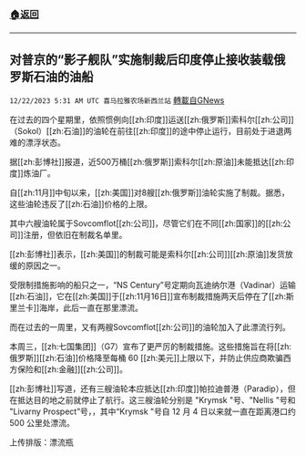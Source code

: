 ###  [:house:返回](README.md)
---


## 对普京的“影子舰队”实施制裁后印度停止接收装载俄罗斯石油的油船
`12/22/2023 5:31 AM UTC 喜马拉雅农场新西兰站` [轉載自GNews](https://gnews.org/articles/2139093)

在过去的四个星期里，依照惯例向[[zh:印度]]运送[[zh:俄罗斯]]索科尔[[zh:公司]]（Sokol）[[zh:石油]]的油轮在前往[[zh:印度]]的途中停止运行，目前处于进退两难的漂浮状态。

据[[zh:彭博社]]报道，近500万桶[[zh:俄罗斯]]索科尔[[zh:原油]]未能抵达[[zh:印度]]炼油厂。

自[[zh:11月]]中旬以来，[[zh:美国]]对8艘[[zh:俄罗斯]]油轮实施了制裁。据悉，这些油轮违反了[[zh:石油]]价格的上限。

其中六艘油轮属于Sovcomflot[[zh:公司]]，尽管它们在不同[[zh:国家]]的[[zh:公司]]注册，但依旧在制裁名单里。

[[zh:彭博社]]表示，[[zh:美国]]的制裁可能是索科尔[[zh:公司]][[zh:原油]]发货放缓的原因之一。

受限制措施影响的船只之一，“NS Century”号定期向瓦迪纳尔港（Vadinar）运输[[zh:石油]]，它在[[zh:美国]]于[[zh:11月16日]]宣布制裁措施两天后停在了[[zh:斯里兰卡]]海岸，此后一直在那里漂流。

而在过去的一周里，又有两艘Sovcomflot[[zh:公司]]的油轮加入了此漂流行列。

本周三，[[zh:七国集团]]（G7）宣布了更严厉的制裁措施。这些措施旨在将[[zh:俄罗斯]][[zh:石油]]价格降至每桶 60 [[zh:美元]]上限以下，并防止供应商欺骗西方保险和[[zh:金融]][[zh:公司]]。

[[zh:彭博社]]写道，还有三艘油轮本应抵达[[zh:印度]]帕拉迪普港（Paradip），但在抵达目的地之前就停止了航行。这三艘油轮分别是 "Krymsk "号、"Nellis "号和 "Livarny Prospect”号，，其中“Krymsk "号自 12 月 4 日以来就一直在距离港口约 500 公里处漂流。

上传排版：漂流瓶
